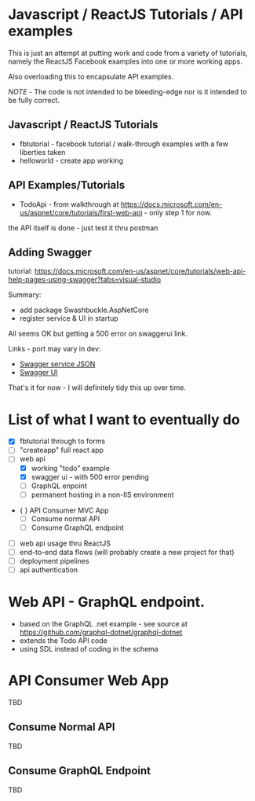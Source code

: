 # Javascript / ReactJS Tutorials / API examples

This is just an attempt at putting work and code from a variety of tutorials, namely the ReactJS Facebook examples into one or more working apps.  

Also overloading this to encapsulate API examples.

*NOTE* - The code is not intended to be bleeding-edge nor is it intended to be fully correct.

## Javascript / ReactJS Tutorials
- fbtutorial - facebook tutorial / walk-through examples with a few liberties taken
- helloworld - create app working

## API Examples/Tutorials
- TodoApi - from walkthrough at https://docs.microsoft.com/en-us/aspnet/core/tutorials/first-web-api - only step 1 for now. 

the API itself is done - just test it thru postman

## Adding Swagger

tutorial: https://docs.microsoft.com/en-us/aspnet/core/tutorials/web-api-help-pages-using-swagger?tabs=visual-studio

Summary:
- add package Swashbuckle.AspNetCore
- register service & UI in startup

All seems OK but getting a 500 error on swaggerui link.

Links - port may vary in dev:
* [Swagger service JSON](http://localhost:61022/swagger/v1/swagger.json)
* [Swagger UI](http://localhost:61022/swagger)

That's it for now - I will definitely tidy this up over time.

# List of what I want to eventually do

- [x] fbtutorial through to forms
- [ ] "createapp" full react app
- [ ] web api 
  - [x] working "todo" example
  - [x] swagger ui - with 500 error pending
  - [ ] GraphQL enpoint
  - [ ] permanent hosting in a non-IIS environment
- { } API Consumer MVC App
  - [ ] Consume normal API
  - [ ] Consume GraphQL endpoint
 - [ ] web api usage thru ReactJS
 - [ ] end-to-end data flows (will probably create a new project for that)
 - [ ] deployment pipelines
 - [ ] api authentication
 
# Web API - GraphQL endpoint.

- based on the GraphQL .net example - see source at https://github.com/graphql-dotnet/graphql-dotnet
- extends the Todo API code
- using SDL instead of coding in the schema



 
# API Consumer Web App

TBD

## Consume Normal API

TBD

## Consume GraphQL Endpoint

TBD 